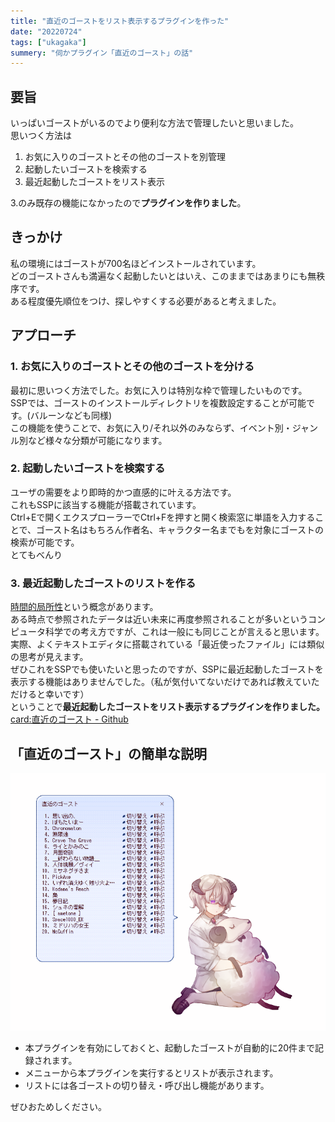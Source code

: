 ```yaml
---
title: "直近のゴーストをリスト表示するプラグインを作った"
date: "20220724"
tags: ["ukagaka"]
summery: "伺かプラグイン「直近のゴースト」の話"
---
```


## 要旨
いっぱいゴーストがいるのでより便利な方法で管理したいと思いました。  
思いつく方法は
1. お気に入りのゴーストとその他のゴーストを別管理
2. 起動したいゴーストを検索する
3. 最近起動したゴーストをリスト表示

3.のみ既存の機能になかったので**プラグインを作りました**。

## きっかけ

私の環境にはゴーストが700名ほどインストールされています。  
どのゴーストさんも満遍なく起動したいとはいえ、このままではあまりにも無秩序です。  
ある程度優先順位をつけ、探しやすくする必要があると考えました。  

## アプローチ

### 1. お気に入りのゴーストとその他のゴーストを分ける
最初に思いつく方法でした。お気に入りは特別な枠で管理したいものです。  
SSPでは、ゴーストのインストールディレクトリを複数設定することが可能です。(バルーンなども同様)  
この機能を使うことで、お気に入り/それ以外のみならず、イベント別・ジャンル別など様々な分類が可能になります。

### 2. 起動したいゴーストを検索する
ユーザの需要をより即時的かつ直感的に叶える方法です。  
これもSSPに該当する機能が搭載されています。  
Ctrl+Eで開くエクスプローラーでCtrl+Fを押すと開く検索窓に単語を入力することで、ゴースト名はもちろん作者名、キャラクター名までもを対象にゴーストの検索が可能です。  
とてもべんり

### 3. 最近起動したゴーストのリストを作る
[時間的局所性](https://ja.wikipedia.org/wiki/%E5%8F%82%E7%85%A7%E3%81%AE%E5%B1%80%E6%89%80%E6%80%A7)という概念があります。  
ある時点で参照されたデータは近い未来に再度参照されることが多いというコンピュータ科学での考え方ですが、これは一般にも同じことが言えると思います。実際、よくテキストエディタに搭載されている「最近使ったファイル」には類似の思考が見えます。  
ぜひこれをSSPでも使いたいと思ったのですが、SSPに最近起動したゴーストを表示する機能はありませんでした。（私が気付いてないだけであれば教えていただけると幸いです）  
ということで**最近起動したゴーストをリスト表示するプラグインを作りました。**  
[card:直近のゴースト - Github](https://github.com/apxxxxxxe/recentghosts)  

## 「直近のゴースト」の簡単な説明
![center:preview](https://raw.githubusercontent.com/apxxxxxxe/recentghosts/images/image.png)
- 本プラグインを有効にしておくと、起動したゴーストが自動的に20件まで記録されます。  
- メニューから本プラグインを実行するとリストが表示されます。
- リストには各ゴーストの切り替え・呼び出し機能があります。

ぜひおためしください。


